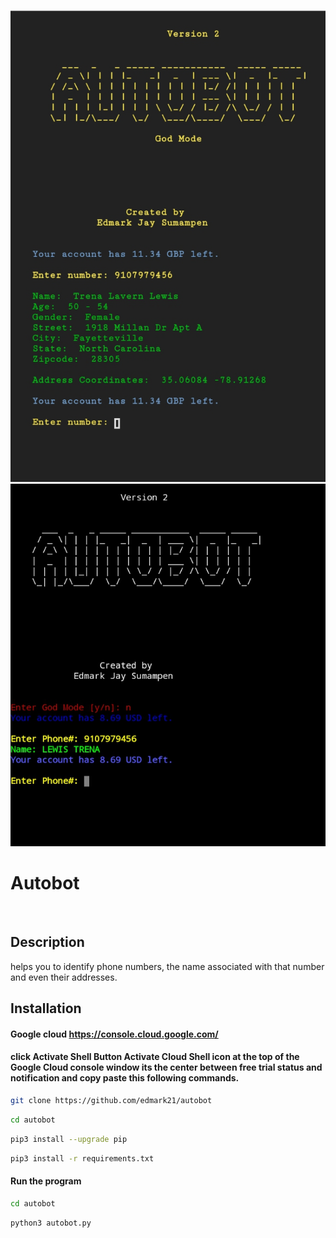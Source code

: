 ![Screenshot](Screenshot_20210818-122603_1.png)
![Screenshot](Screenshot_20210811-180225_1.png)

# Autobot


<br/>

## Description
helps you to identify phone numbers, the name associated with that number and even their addresses. 



## Installation 

#### Google cloud https://console.cloud.google.com/
####  click Activate Shell Button Activate Cloud Shell icon at the top of the Google Cloud console window its the center between free trial status and notification and copy paste this following commands.

```bash
git clone https://github.com/edmark21/autobot
```

```bash
cd autobot
```

```bash
pip3 install --upgrade pip
```

```bash
pip3 install -r requirements.txt
```




#### Run the program

```bash
cd autobot
```
```bash
python3 autobot.py
```








